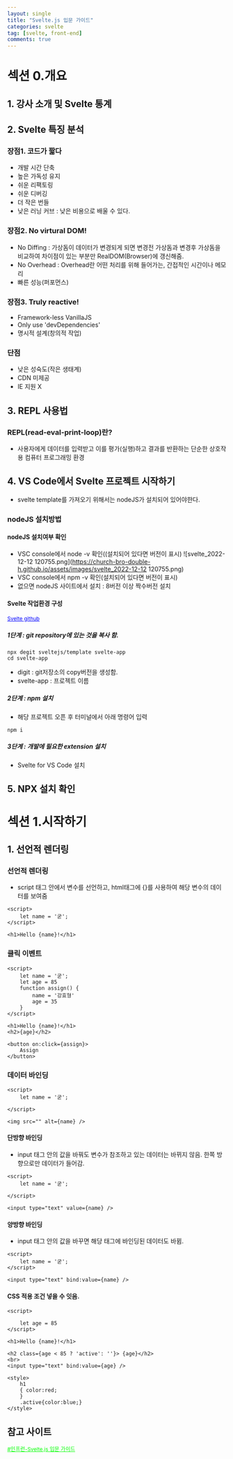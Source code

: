 ```yaml
---
layout: single
title: "Svelte.js 입문 가이드"
categories: svelte
tag: [svelte, front-end]
comments: true
---
```


# 섹션 0.개요

## 1. 강사 소개 및 Svelte 통계

## 2. Svelte 특징 분석

### 장점1. 코드가 짧다
- 개발 시간 단축
- 높은 가독성 유지
- 쉬운 리팩토링
- 쉬운 디버깅
- 더 작은 번들
- 낮은 러닝 커브 : 낮은 비용으로 배울 수 있다.

### 장점2. No virtural DOM!
- No Diffing : 가상돔이 데이터가 변경되게 되면 변경전 가상돔과 변경후 가상돔을 비교하여 차이점이 있는 부분만 RealDOM(Browser)에 갱신해줌. 
- No Overhead : Overhead란 어떤 처리를 위해 들어가는, 간접적인 시간이나 메모리
- 빠른 성능(퍼포먼스)

### 장점3. Truly reactive!
- Framework-less VanillaJS
- Only use 'devDependencies'
- 명시적 설계(창의적 작업)

### 단점
- 낮은 성숙도(작은 생태계)
- CDN 미제공
- IE 지원 X

## 3. REPL 사용법

### REPL(read-eval-print-loop)란?
- 사용자에게 데이터를 입력받고 이를 평가(실행)하고 결과를 반환하는 단순한 상호작용 컴퓨터 프로그래밍 환경

## 4. VS Code에서 Svelte 프로젝트 시작하기
- svelte template를 가져오기 위해서는 nodeJS가 설치되어 있어야한다.

### nodeJS 설치방법

#### nodeJS 설치여부 확인
- VSC console에서 node -v 확인((설치되어 있다면 버전이 표시)
![svelte_2022-12-12 120755.png](https://church-bro-double-h.github.io/assets/images/svelte_2022-12-12 120755.png)
- VSC console에서 npm -v 확인(설치되어 있다면 버전이 표시)
- 없으면 nodeJS 사이트에서 설치 : 8버전 이상 짝수버전 설치

#### Svelte 작업환경 구성

<a href='https://github.com/sveltejs/template' target='_blank' style="color:blue; font-size:12px;">Svelte github</a>

##### 1단계 : git repository에 있는 것을 복사 함.
```console
npx degit sveltejs/template svelte-app
cd svelte-app
```
- digit : git저장소의 copy버전을 생성함.
- svelte-app : 프로젝트 이름

##### 2단계 : npm 설치
- 해당 프로젝트 오픈 후 터미널에서 아래 명령어 입력 
```console
npm i
```
##### 3단계 : 개발에 필요한 extension 설치
- Svelte for VS Code 설치

## 5. NPX 설치 확인

# 섹션 1.시작하기

## 1. 선언적 렌더링

### 선언적 렌더링
- script 태그 안에서 변수를 선언하고, html태그에 {}를 사용하여 해당 변수의 데이터를 보여줌

```svelte
<script>
	let name = '굳';
</script>

<h1>Hello {name}!</h1>
```

### 클릭 이벤트

```svelte
<script>
	let name = '굳';
	let age = 85
	function assign() {
		name = '강효형'
		age = 35
	}
</script>

<h1>Hello {name}!</h1>
<h2>{age}</h2>

<button on:click={assign}>
	Assign
</button>
```

### 데이터 바인딩

```svelte
<script>
	let name = '굳';

</script>

<img src="" alt={name} />

```

#### 단방향 바인딩
- input 태그 안의 값을 바꿔도 변수가 참조하고 있는 데이터는 바뀌지 않음. 한쪽 방향으로만 데이터가 들어감.

```svelte
<script>
	let name = '굳';

</script>

<input type="text" value={name} />
```
#### 양방향 바인딩
- input 태그 안의 값을 바꾸면 해당 태그에 바인딩된 데이터도 바뀜.

```svelte
<script>
	let name = '굳';
</script>

<input type="text" bind:value={name} />
```
#### CSS 적용 조건 넣을 수 잇음.

```svelte
<script>

	let age = 85
</script>

<h1>Hello {name}!</h1>

<h2 class={age < 85 ? 'active': ''}> {age}</h2>
<br>
<input type="text" bind:value={age} />

<style>
	h1
	{ color:red;
	}
	.active{color:blue;}
</style>
```



## 참고 사이트
<a href='https://www.inflearn.com/course/%EC%8A%A4%EB%B2%A8%ED%8A%B8-%EC%9E%85%EB%AC%B8-%EA%B0%80%EC%9D%B4%EB%93%9C' target='_blank' style="color:lime; font-size:12px;">#인프런-Svelte.js 입문 가이드</a>